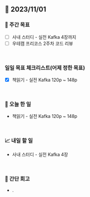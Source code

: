 ## 📅 2023/11/01


### 👏 주간 목표

- [ ] 사내 스터디 - 실전 Kafka 4장까지
- [ ] 우테캠 프리코스 2주차 코드 리뷰

<br/>

### 일일 목표 체크리스트(어제 정한 목표)
 
- [x] 책읽기 - 실전 Kafka 120p ~ 148p

<br/>

### 💯 오늘 한 일

- 책읽기 - 실전 Kafka 120p ~ 148p

<br/>

### 📈 내일 할 일

- 사내 스터디 - 실전 Kafka 4장

<br/>

### 🤔 간단 회고

- . 
 
